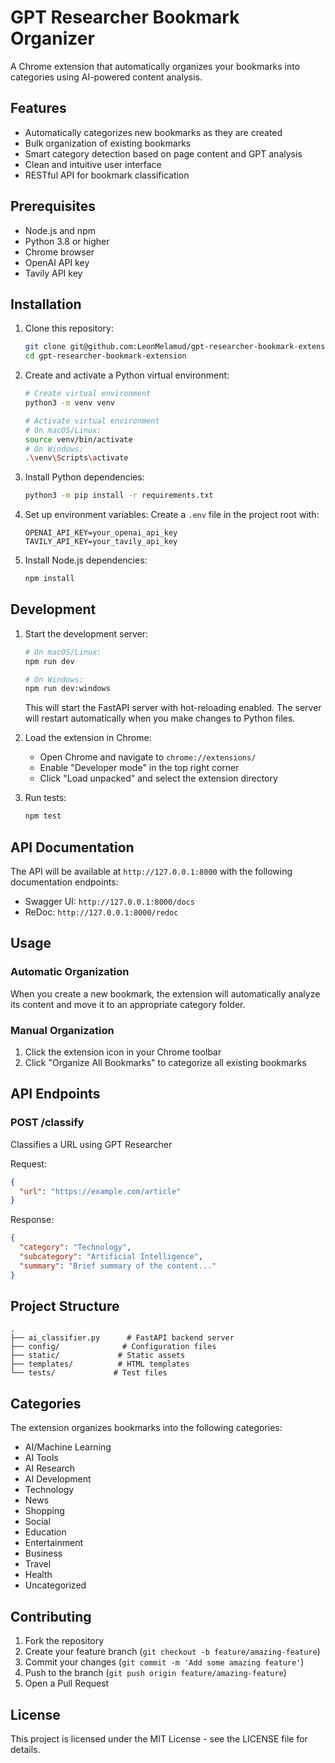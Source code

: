 # GPT Researcher Bookmark Organizer

A Chrome extension that automatically organizes your bookmarks into categories using AI-powered content analysis.

## Features

- Automatically categorizes new bookmarks as they are created
- Bulk organization of existing bookmarks
- Smart category detection based on page content and GPT analysis
- Clean and intuitive user interface
- RESTful API for bookmark classification

## Prerequisites

- Node.js and npm
- Python 3.8 or higher
- Chrome browser
- OpenAI API key
- Tavily API key

## Installation

1. Clone this repository:
   ```bash
   git clone git@github.com:LeonMelamud/gpt-researcher-bookmark-extension.git
   cd gpt-researcher-bookmark-extension
   ```

2. Create and activate a Python virtual environment:
   ```bash
   # Create virtual environment
   python3 -m venv venv

   # Activate virtual environment
   # On macOS/Linux:
   source venv/bin/activate
   # On Windows:
   .\venv\Scripts\activate
   ```

3. Install Python dependencies:
   ```bash
   python3 -m pip install -r requirements.txt
   ```

4. Set up environment variables:
   Create a `.env` file in the project root with:
   ```
   OPENAI_API_KEY=your_openai_api_key
   TAVILY_API_KEY=your_tavily_api_key
   ```

5. Install Node.js dependencies:
   ```bash
   npm install
   ```

## Development

1. Start the development server:
   ```bash
   # On macOS/Linux:
   npm run dev

   # On Windows:
   npm run dev:windows
   ```
   This will start the FastAPI server with hot-reloading enabled. The server will restart automatically when you make changes to Python files.

2. Load the extension in Chrome:
   - Open Chrome and navigate to `chrome://extensions/`
   - Enable "Developer mode" in the top right corner
   - Click "Load unpacked" and select the extension directory

3. Run tests:
   ```bash
   npm test
   ```

## API Documentation

The API will be available at `http://127.0.0.1:8000` with the following documentation endpoints:
- Swagger UI: `http://127.0.0.1:8000/docs`
- ReDoc: `http://127.0.0.1:8000/redoc`

## Usage

### Automatic Organization
When you create a new bookmark, the extension will automatically analyze its content and move it to an appropriate category folder.

### Manual Organization
1. Click the extension icon in your Chrome toolbar
2. Click "Organize All Bookmarks" to categorize all existing bookmarks

## API Endpoints

### POST /classify
Classifies a URL using GPT Researcher

Request:
```json
{
  "url": "https://example.com/article"
}
```

Response:
```json
{
  "category": "Technology",
  "subcategory": "Artificial Intelligence",
  "summary": "Brief summary of the content..."
}
```

## Project Structure

```
.
├── ai_classifier.py      # FastAPI backend server
├── config/              # Configuration files
├── static/             # Static assets
├── templates/          # HTML templates
└── tests/             # Test files
```

## Categories

The extension organizes bookmarks into the following categories:
- AI/Machine Learning
- AI Tools
- AI Research
- AI Development
- Technology
- News
- Shopping
- Social
- Education
- Entertainment
- Business
- Travel
- Health
- Uncategorized

## Contributing

1. Fork the repository
2. Create your feature branch (`git checkout -b feature/amazing-feature`)
3. Commit your changes (`git commit -m 'Add some amazing feature'`)
4. Push to the branch (`git push origin feature/amazing-feature`)
5. Open a Pull Request

## License

This project is licensed under the MIT License - see the LICENSE file for details.
